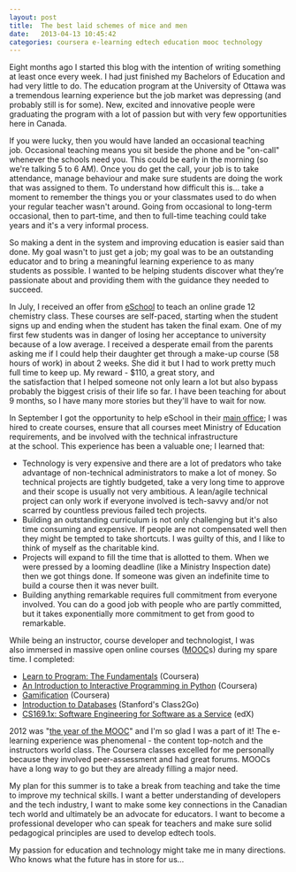 ```yaml
---
layout: post
title:  The best laid schemes of mice and men
date:   2013-04-13 10:45:42
categories: coursera e-learning edtech education mooc technology
---
```

Eight months ago I started this blog with the intention of writing something at least once every week. I had just finished my Bachelors of Education and had very little to do. The education program at the University of Ottawa was a tremendous learning experience but the job market was depressing (and probably still is for some). New, excited and innovative people were graduating the program with a lot of passion but with very few opportunities here in Canada.

If you were lucky, then you would have landed an occasional teaching job. Occasional teaching means you sit beside the phone and be "on-call" whenever the schools need you. This could be early in the morning (so we're talking 5 to 6 AM). Once you do get the call, your job is to take attendance, manage behaviour and make sure students are doing the work that was assigned to them. To understand how difficult this is... take a moment to remember the things you or your classmates used to do when your regular teacher wasn't around. Going from occasional to long-term occasional, then to part-time, and then to full-time teaching could take years and it's a very informal process.

So making a dent in the system and improving education is easier said than done. My goal wasn't to just get a job; my goal was to be an outstanding educator and to bring a meaningful learning experience to as many students as possible. I wanted to be helping students discover what they’re passionate about and providing them with the guidance they needed to succeed.

In July, I received an offer from [eSchool](http://www.canadaeschool.ca/ "Canada eSchool") to teach an online grade 12 chemistry class. These courses are self-paced, starting when the student signs up and ending when the student has taken the final exam. One of my first few students was in danger of losing her acceptance to university because of a low average. I received a desperate email from the parents asking me if I could help their daughter get through a make-up course (58 hours of work) in about 2 weeks. She did it but I had to work pretty much full time to keep up. My reward - $110, a great story, and the satisfaction that I helped someone not only learn a lot but also bypass probably the biggest crisis of their life so far. I have been teaching for about 9 months, so I have many more stories but they'll have to wait for now.

In September I got the opportunity to help eSchool in their [main office](https://maps.google.ca/maps?f=q&amp;source=s_q&amp;hl=en&amp;geocode=&amp;q=921+Notre+Dame,+Embrun,+ON&amp;sll=45.271812,-75.286242&amp;sspn=0.006901,0.013797&amp;ie=UTF8&amp;hq=&amp;hnear=921+Notre+Dame+St,+Russell,+Prescott+and+Russell+United+Counties,+Ontario&amp;z=16 "eSchool Office"); I was hired to create courses, ensure that all courses meet Ministry of Education requirements, and be involved with the technical infrastructure at the school. This experience has been a valuable one; I learned that:
* Technology is very expensive and there are a lot of predators who take advantage of non-technical administrators to make a lot of money. So technical projects are tightly budgeted, take a very long time to approve and their scope is usually not very ambitious. A lean/agile technical project can only work if everyone involved is tech-savvy and/or not scarred by countless previous failed tech projects.
* Building an outstanding curriculum is not only challenging but it's also time consuming and expensive. If people are not compensated well then they might be tempted to take shortcuts. I was guilty of this, and I like to think of myself as the charitable kind.
* Projects will expand to fill the time that is allotted to them. When we were pressed by a looming deadline (like a Ministry Inspection date) then we got things done. If someone was given an indefinite time to build a course then it was never built.
* Building anything remarkable requires full commitment from everyone involved. You can do a good job with people who are partly committed, but it takes exponentially more commitment to get from good to remarkable.

While being an instructor, course developer and technologist, I was also immersed in massive open online courses ([MOOC](http://en.wikipedia.org/wiki/Massive_open_online_course "MOOC")s) during my spare time. I completed:
* [Learn to Program: The Fundamentals](https://www.coursera.org/course/programming1 "Learn to Program: The Fundamentals") (Coursera)
* [An Introduction to Interactive Programming in Python](https://www.coursera.org/course/interactivepython "An Introduction to Interactive Programming in Python") (Coursera)
* [Gamification](https://www.coursera.org/course/gamification "Gamification") (Coursera)
* [Introduction to Databases](https://class2go.stanford.edu/db/Winter2013 "Introduction to Databases") (Stanford's Class2Go)
* [CS169.1x: Software Engineering for Software as a Service](https://www.edx.org/courses/BerkeleyX/CS169.1x/2013_March/about "SAAS Course") (edX)

2012 was "[the year of the MOOC](http://www.nytimes.com/2012/11/04/education/edlife/massive-open-online-courses-are-multiplying-at-a-rapid-pace.html "Year of the MOOC - NYT")" and I'm so glad I was a part of it! The e-learning experience was phenomenal - the content top-notch and the instructors world class. The Coursera classes excelled for me personally because they involved peer-assessment and had great forums. MOOCs have a long way to go but they are already filling a major need.

My plan for this summer is to take a break from teaching and take the time to improve my technical skills. I want a better understanding of developers and the tech industry, I want to make some key connections in the Canadian tech world and ultimately be an advocate for educators. I want to become a professional developer who can speak for teachers and make sure solid pedagogical principles are used to develop edtech tools.

My passion for education and technology might take me in many directions. Who knows what the future has in store for us...